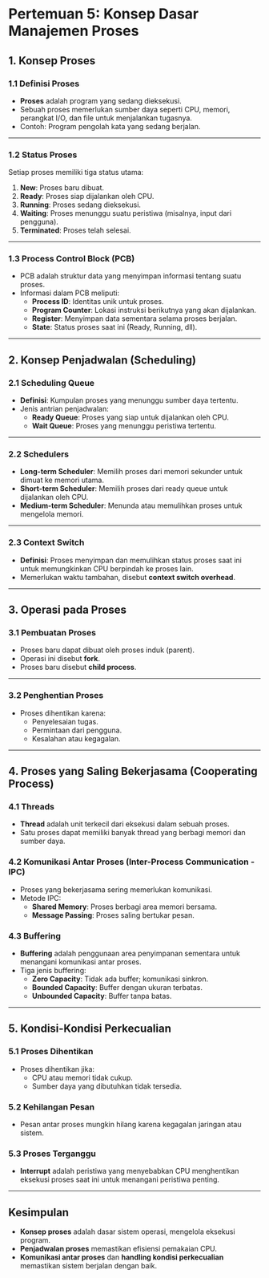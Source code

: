 # Pertemuan 5: Konsep Dasar Manajemen Proses

## 1. Konsep Proses

### 1.1 Definisi Proses
- **Proses** adalah program yang sedang dieksekusi.
- Sebuah proses memerlukan sumber daya seperti CPU, memori, perangkat I/O, dan file untuk menjalankan tugasnya.
- Contoh: Program pengolah kata yang sedang berjalan.

---

### 1.2 Status Proses
Setiap proses memiliki tiga status utama:
1. **New**: Proses baru dibuat.
2. **Ready**: Proses siap dijalankan oleh CPU.
3. **Running**: Proses sedang dieksekusi.
4. **Waiting**: Proses menunggu suatu peristiwa (misalnya, input dari pengguna).
5. **Terminated**: Proses telah selesai.

---

### 1.3 Process Control Block (PCB)
- PCB adalah struktur data yang menyimpan informasi tentang suatu proses.
- Informasi dalam PCB meliputi:
  - **Process ID**: Identitas unik untuk proses.
  - **Program Counter**: Lokasi instruksi berikutnya yang akan dijalankan.
  - **Register**: Menyimpan data sementara selama proses berjalan.
  - **State**: Status proses saat ini (Ready, Running, dll).

---

## 2. Konsep Penjadwalan (Scheduling)

### 2.1 Scheduling Queue
- **Definisi**: Kumpulan proses yang menunggu sumber daya tertentu.
- Jenis antrian penjadwalan:
  - **Ready Queue**: Proses yang siap untuk dijalankan oleh CPU.
  - **Wait Queue**: Proses yang menunggu peristiwa tertentu.

---

### 2.2 Schedulers
- **Long-term Scheduler**: Memilih proses dari memori sekunder untuk dimuat ke memori utama.
- **Short-term Scheduler**: Memilih proses dari ready queue untuk dijalankan oleh CPU.
- **Medium-term Scheduler**: Menunda atau memulihkan proses untuk mengelola memori.

---

### 2.3 Context Switch
- **Definisi**: Proses menyimpan dan memulihkan status proses saat ini untuk memungkinkan CPU berpindah ke proses lain.
- Memerlukan waktu tambahan, disebut **context switch overhead**.

---

## 3. Operasi pada Proses

### 3.1 Pembuatan Proses
- Proses baru dapat dibuat oleh proses induk (parent).
- Operasi ini disebut **fork**.
- Proses baru disebut **child process**.

---

### 3.2 Penghentian Proses
- Proses dihentikan karena:
  - Penyelesaian tugas.
  - Permintaan dari pengguna.
  - Kesalahan atau kegagalan.

---

## 4. Proses yang Saling Bekerjasama (Cooperating Process)

### 4.1 Threads
- **Thread** adalah unit terkecil dari eksekusi dalam sebuah proses.
- Satu proses dapat memiliki banyak thread yang berbagi memori dan sumber daya.

### 4.2 Komunikasi Antar Proses (Inter-Process Communication - IPC)
- Proses yang bekerjasama sering memerlukan komunikasi.
- Metode IPC:
  - **Shared Memory**: Proses berbagi area memori bersama.
  - **Message Passing**: Proses saling bertukar pesan.

### 4.3 Buffering
- **Buffering** adalah penggunaan area penyimpanan sementara untuk menangani komunikasi antar proses.
- Tiga jenis buffering:
  - **Zero Capacity**: Tidak ada buffer; komunikasi sinkron.
  - **Bounded Capacity**: Buffer dengan ukuran terbatas.
  - **Unbounded Capacity**: Buffer tanpa batas.

---

## 5. Kondisi-Kondisi Perkecualian

### 5.1 Proses Dihentikan
- Proses dihentikan jika:
  - CPU atau memori tidak cukup.
  - Sumber daya yang dibutuhkan tidak tersedia.

### 5.2 Kehilangan Pesan
- Pesan antar proses mungkin hilang karena kegagalan jaringan atau sistem.

### 5.3 Proses Terganggu
- **Interrupt** adalah peristiwa yang menyebabkan CPU menghentikan eksekusi proses saat ini untuk menangani peristiwa penting.

---

## Kesimpulan
- **Konsep proses** adalah dasar sistem operasi, mengelola eksekusi program.
- **Penjadwalan proses** memastikan efisiensi pemakaian CPU.
- **Komunikasi antar proses** dan **handling kondisi perkecualian** memastikan sistem berjalan dengan baik.
